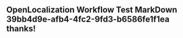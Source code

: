 <properties
ms.topic="hero-topic"
ms.test1="hero-topic"
ms.test2="test"/>

## OpenLocalization Workflow Test MarkDown 39bb4d9e-afb4-4fc2-9fd3-b6586fe1f1ea thanks!
